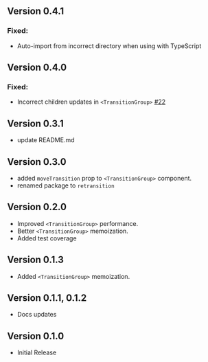 ## Version 0.4.1

### Fixed:

- Auto-import from incorrect directory when using with TypeScript

## Version 0.4.0

### Fixed:

- Incorrect children updates in `<TransitionGroup>` [#22](https://github.com/Ayub-Begimkulov/retransition/issues/22)

## Version 0.3.1

- update README.md

## Version 0.3.0

- added `moveTransition` prop to `<TransitionGroup>` component.
- renamed package to `retransition`

## Version 0.2.0

- Improved `<TransitionGroup>` performance.
- Better `<TransitionGroup>` memoization.
- Added test coverage

## Version 0.1.3

- Added `<TransitionGroup>` memoization.

## Version 0.1.1, 0.1.2

- Docs updates

## Version 0.1.0

- Initial Release
